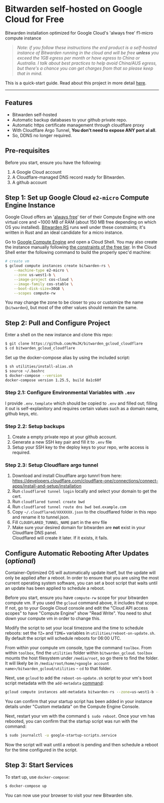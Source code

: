 # Bitwarden self-hosted on Google Cloud for Free

Bitwarden installation optimized for Google Cloud's 'always free' f1-micro compute instance

> _Note: if you follow these instructions the end product is a self-hosted instance of Bitwarden running in the cloud and will be free **unless** you exceed the 1GB egress per month or have egress to China or Australia. I talk about best practices to help avoid China/AUS egress, but there's a chance you can get charges from that so please keep that in mind._

This is a quick-start guide. Read about this project in more detail [here](https://bradford.la/2020/self-host-bitwarden-on-google-cloud).

---

## Features

* Bitwarden self-hosted
* Automatic backup databases to your github private repo.
* Automatic https certificate management through cloudflare proxy
* With Cloudflare Argo Tunnel, **You don't need to expose ANY port al all**.
* So, DDNS no longer required.

## Pre-requisites

Before you start, ensure you have the following:

1. A Google Cloud account
2. A Cloudflare-managed DNS record ready for Bitwarden.
3. A github account

## Step 1: Set up Google Cloud `e2-micro` Compute Engine Instance

Google Cloud offers an '[always free](https://cloud.google.com/free/)' tier of their Compute Engine with one virtual core and ~1000 MB of RAM (about 150 MB free depending on which OS you installed). [Bitwarden RS](https://github.com/dani-garcia/bitwarden_rs) runs well under these constraints; it's written in Rust and an ideal candidate for a micro instance. 

Go to [Google Compute Engine](https://cloud.google.com/compute) and open a Cloud Shell. You may also create the instance manually following [the constraints of the free tier](https://cloud.google.com/free/docs/gcp-free-tier). In the Cloud Shell enter the following command to build the properly spec'd machine: 

```bash
# create vm
$ gcloud compute instances create bitwarden-rs \
    --machine-type e2-micro \
    --zone us-west1-b \
    --image-project cos-cloud \
    --image-family cos-stable \
    --boot-disk-size=30GB \
    --scopes compute-rw
```

You may change the zone to be closer to you or customize the name (`bitwarden`), but most of the other values should remain the same. 

## Step 2: Pull and Configure Project

Enter a shell on the new instance and clone this repo:

```bash
$ git clone https://github.com/HuJK/bitwarden_gcloud_cloudflare
$ cd bitwarden_gcloud_cloudflare
```

Set up the docker-compose alias by using the included script:

```bash
$ sh utilities/install-alias.sh
$ source ~/.bashrc
$ docker-compose --version
docker-compose version 1.25.5, build 8a1c60f
```

### Step 2.1: Configure Environmental Variables with `.env`

I provide `.env.template` which should be copied to `.env` and filled out; filling it out is self-explanitory and requires certain values such as a domain name, github keys, etc. 

### Step 2.2: Setup backups

1. Create a empty private repo at your github account.
2. Generate a new SSH key pair and fill it to `.env` file
2. Setup your SSH key to the deploy keys to your repo, write access is required.

### Step 2.3: Setup Cloudflare argo tunnel

1. Download and install Cloudflare argo tunnrl from here: https://developers.cloudflare.com/cloudflare-one/connections/connect-apps/install-and-setup/installation
2. Run `cloudflared tunnel login` locally and select your domain to get the cert.
3. Run `cloudflared tunnel create bwd`
4. Run `cloudflared tunnel route dns bwd bed.example.com`
5. Copy `~/.cloudflared/XXXXXXX.json` to the cloudflared folder in this repo and rename it to tunnel.json.
6. Fill `CLOUDFLARED_TUNNEL_NAME` part in the env file
7. Make sure your desired domain for bitwarden are **not** exist in your Cloudflare DNS panel.  
   Cloudflared will create it later. If it exists, it fails.

## Configure Automatic Rebooting After Updates (_optional_)

Container-Optimized OS will automatically update itself, but the update will only be applied after a reboot. In order to ensure that you are using the most current operating system software, you can set a boot script that waits until an update has been applied to schedule a reboot.

Before you start, ensure you have `compute-rw` scope for your bitwarden compute vm. If you used the `gcloud` command above, it includes that scope. If not, go to your Google Cloud console and edit the "Cloud API access scopes" to have "Compute Engine" show "Read Write". You need to shut down your compute vm in order to change this.

Modify the script to set your local timezone and the time to schedule reboots: set the `TZ=` and `TIME=` variables in `utilities/reboot-on-update.sh`. By default the script will schedule reboots for 06:00 UTC. 

From within your compute vm console, type the command `toolbox`. From within `toolbox`, find the `utilities` folder within `bitwarden_gcloud`. `toolbox` mounts the host filesystem under `/media/root`, so go there to find the folder. It will likely be in `/media/root/home/<google account name>/bitwarden_gcloud/utilities` - `cd` to that folder.

Next, use `gcloud` to add the `reboot-on-update.sh` script to your vm's boot script metadata with the `add-metadata` [command](https://cloud.google.com/compute/docs/startupscript#startupscriptrunninginstances):

```bash
gcloud compute instances add-metadata bitwarden-rs --zone=us-west1-b --metadata-from-file startup-script=reboot-on-update.sh
```

You can confirm that your startup script has been added in your instance details under "Custom metadata" on the Compute Engine Console. 

Next, restart your vm with the command `$ sudo reboot`. Once your vm has rebooted, you can confirm that the startup script was run with the command:

```bash
$ sudo journalctl -u google-startup-scripts.service
```

Now the script will wait until a reboot is pending and then schedule a reboot for the time configured in the script.

## Step 3: Start Services

To start up, use `docker-compose`:

```bash
$ docker-compose up
```

You can now use your browser to visit your new Bitwarden site. 
